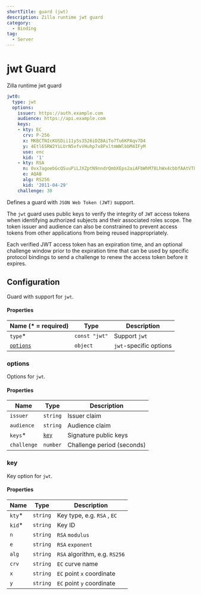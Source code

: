 ```yaml
---
shortTitle: guard (jwt)
description: Zilla runtime jwt guard
category:
  - Binding
tag:
  - Server
---
```


# jwt Guard

Zilla runtime jwt guard

```yaml {2}
jwt0:
  type: jwt
  options:
    issuer: https://auth.example.com
    audience: https://api.example.com
    keys:
    - kty: EC
      crv: P-256
      x: MKBCTNIcKUSDii11ySs3526iDZ8AiTo7Tu6KPAqv7D4
      y: 4Etl6SRW2YiLUrN5vfvVHuhp7x8PxltmWWlbbM4IFyM
      use: enc
      kid: '1'
    - kty: RSA
      n: 0vx7agoebGcQSuuPiLJXZptN9nndrQmbXEps2aiAFbWhM78LhWx4cbbfAAtVT86zwu1RK7aPFFxuhDR1L6tSoc_BJECPebWKRXjBZCiFV4n3oknjhMstn64tZ_2W-5JsGY4Hc5n9yBXArwl93lqt7_RN5w6Cf0h4QyQ5v-65YGjQR0_FDW2QvzqY368QQMicAtaSqzs8KJZgnYb9c7d0zgdAZHzu6qMQvRL5hajrn1n91CbOpbISD08qNLyrdkt-bFTWhAI4vMQFh6WeZu0fM4lFd2NcRwr3XPksINHaQ-G_xBniIqbw0Ls1jF44-csFCur-kEgU8awapJzKnqDKgw
      e: AQAB
      alg: RS256
      kid: '2011-04-29'
    challenge: 30
```

Defines a guard with `JSON Web Token (JWT)` support.

The `jwt` guard uses public keys to verify the integrity of `JWT` access tokens when identifying authorized subjects and their associated roles scope. The token issuer and audience can also be constrained to prevent access tokens from other applications from being reused inappropriately.

Each verified JWT access token has an expiration time, and an optional challenge window prior to the expiration time that can be used by specific protocol bindings to send a challenge to renew the access token before it expires.

## Configuration

Guard with support for `jwt`.

#### Properties

| Name (\* = required)              | Type          | Description            |
| --------------------------------- | ------------- | ---------------------- |
| `type`\*                          | `const "jwt"` | Support `jwt`          |
| [`options`](guard-jwt.md#options) | `object`      | `jwt`-specific options |

### options

Options for `jwt`.

#### Properties

| Name        | Type                      | Description                |
| ----------- | ------------------------- | -------------------------- |
| `issuer`    | `string`                  | Issuer claim               |
| `audience`  | `string`                  | Audience claim             |
| `keys`\*    | [`key`](guard-jwt.md#key) | Signature public keys      |
| `challenge` | `number`                  | Challenge period (seconds) |

### key

Key option for `jwt`.

#### Properties

| Name    | Type     | Description                   |
| ------- | -------- | ----------------------------- |
| `kty`\* | `string` | Key type, e.g. `RSA` , `EC`   |
| `kid`\* | `string` | Key ID                        |
| `n`     | `string` | `RSA` `modulus`               |
| `e`     | `string` | `RSA` `exponent`              |
| `alg`   | `string` | `RSA` algorithm, e.g. `RS256` |
| `crv`   | `string` | `EC` curve name               |
| `x`     | `string` | `EC` point `x` coordinate     |
| `y`     | `string` | `EC` point `y` coordinate     |
